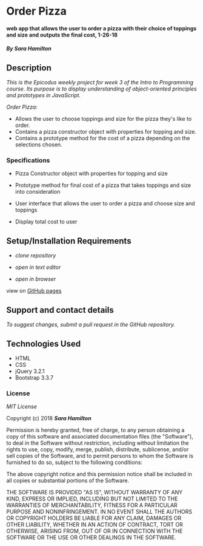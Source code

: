 # Order Pizza

#### web app that allows the user to order a pizza with their choice of toppings and size and outputs the final cost, 1-26-18

#### _By Sara Hamilton_

## Description

_This is the Epicodus weekly project for week 3 of the Intro to Programming course.  Its purpose is to display understanding of object-oriented principles and prototypes in JavaScript._

_Order Pizza:_
* Allows the user to choose toppings and size for the pizza they's like to order.
* Contains a pizza constructor object with properties for topping and size.
* Contains a prototype method for the cost of a pizza depending on the selections chosen.

### Specifications

* Pizza Constructor object with properties for topping and size

* Prototype method for final cost of a pizza that takes toppings and size into consideration

* User interface that allows the user to order a pizza and choose size and toppings

* Display total cost to user

## Setup/Installation Requirements

* _clone repository_

* _open in text editor_

* _open in browser_

view on [GitHub pages](https://sara-hamilton.github.io/pizza-order/)

## Support and contact details

_To suggest changes, submit a pull request in the GitHub repository._

## Technologies Used

* HTML
* CSS
* jQuery 3.2.1
* Bootstrap 3.3.7

### License

*MIT License*

Copyright (c) 2018 **_Sara Hamilton_**

Permission is hereby granted, free of charge, to any person obtaining a copy
of this software and associated documentation files (the "Software"), to deal
in the Software without restriction, including without limitation the rights
to use, copy, modify, merge, publish, distribute, sublicense, and/or sell
copies of the Software, and to permit persons to whom the Software is
furnished to do so, subject to the following conditions:

The above copyright notice and this permission notice shall be included in all
copies or substantial portions of the Software.

THE SOFTWARE IS PROVIDED "AS IS", WITHOUT WARRANTY OF ANY KIND, EXPRESS OR
IMPLIED, INCLUDING BUT NOT LIMITED TO THE WARRANTIES OF MERCHANTABILITY,
FITNESS FOR A PARTICULAR PURPOSE AND NONINFRINGEMENT. IN NO EVENT SHALL THE
AUTHORS OR COPYRIGHT HOLDERS BE LIABLE FOR ANY CLAIM, DAMAGES OR OTHER
LIABILITY, WHETHER IN AN ACTION OF CONTRACT, TORT OR OTHERWISE, ARISING FROM,
OUT OF OR IN CONNECTION WITH THE SOFTWARE OR THE USE OR OTHER DEALINGS IN THE
SOFTWARE.

